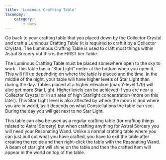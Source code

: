 ```yaml
---
title: 'Luminous Crafting Table'
taxonomy:
    category:
        - docs
---
```


Go back to your crafting table that you placed down by the Collector Crystal and craft a Luminous Crafting Table (it is required to craft it by a Collector Crystal). The Luminous Crafting Table is used to craft most things within Astral Sorcery but this is the FIRST tier Table.

The Luminous Crafting Table must be placed somewhere open to the sky to work. This table has a “Star Light” meter at the bottom when you open it. This will fill up depending on where the table is placed and the time. In the middle of the night, your table will have higher levels of Star Light than during the day. Tables placed at a higher elevation (max Y-level 120) will also get more Star Light. Higher levels can be achieved if you are near a Collector Crystal or in an area of high Starlight concentration (more on this later). This Star Light level is also affected by where the moon is and where you are in world, as it depends on what Constellations the table can see. During the day you will get next to no Star Light.

This table can also be used as a regular crafting table (for crafting things related to Astral Sorcery) but when crafting anything for Astral Sorcery you will need your Resonating Wand. Unlike a normal crafting table where you can just pull out what you have crafted, you have to exit the table after creating the recipe and then right-click the table with the Resonating Wand. A beam of starlight will shine on the table and then the crafted item will appear in the world on top of the table.
